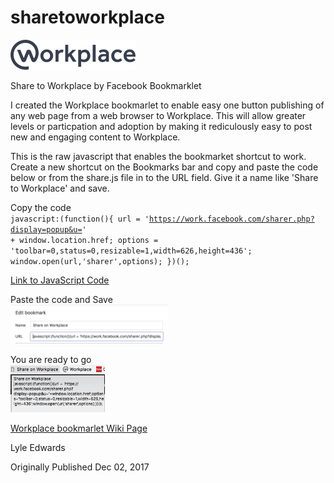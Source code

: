 # sharetoworkplace
<img src='https://github.com/lyletedwards/sharetoworkplace/blob/master/workplacelogo.png' height='48' width='200'>

Share to Workplace by Facebook Bookmarklet

I created the Workplace bookmarlet to enable easy one button publishing of any web page from a web browser to Workplace. This will allow greater levels or particpation and adoption by making it rediculously easy to post new and engaging content to Workplace.

This is the raw javascript that enables the bookmarket shortcut to work. Create a new shortcut on the Bookmarks bar and copy and paste the code below or from the share.js file in to the URL field. Give it a name like 'Share to Workplace' and save.

Copy the code<br>
<code>javascript:(function(){
url = 'https://work.facebook.com/sharer.php?display=popup&u=' + window.location.href;
options = 'toolbar=0,status=0,resizable=1,width=626,height=436';
window.open(url,'sharer',options);
})();</code>

<a href='https://github.com/lyletedwards/sharetoworkplace/blob/master/share.js'>Link to JavaScript Code</a>

Paste the code and Save<br>
<img src='https://github.com/lyletedwards/sharetoworkplace/blob/master/bookmarkletsettings.png' height='50%' width='50%'>
<p>
You are ready to go<br>
<img src='https://github.com/lyletedwards/sharetoworkplace/blob/master/bookmarkletbar.png' height='30%' width='30%'>

<a href='https://github.com/lyletedwards/sharetoworkplace/wiki'>Workplace bookmarlet Wiki Page</a>


Lyle Edwards 

Originally Published
Dec 02, 2017
